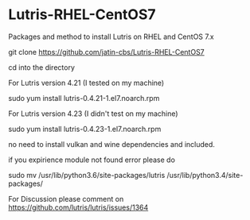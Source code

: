 # Lutris-RHEL-CentOS7
Packages and method to install Lutris on RHEL and CentOS 7.x

git clone https://github.com/jatin-cbs/Lutris-RHEL-CentOS7

cd into the directory 

For Lutris version 4.21 (I tested on my machine)

sudo yum install lutris-0.4.21-1.el7.noarch.rpm

For Lutris version 4.23 (I didn't test on my machine)

sudo yum install lutris-0.4.23-1.el7.noarch.rpm

no need to install vulkan and wine dependencies and included.

if you expirience module not found error please do 

sudo mv /usr/lib/python3.6/site-packages/lutris /usr/lib/python3.4/site-packages/

For Discussion please comment on 
https://github.com/lutris/lutris/issues/1364
